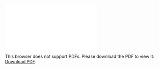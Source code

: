 <object data="christ-in-song/CIS1908pdfs/652.pdf" type="application/pdf" width="100%" height="1024px">
    <embed src="christ-in-song/CIS1908pdfs/652.pdf">
        <p>This browser does not support PDFs. Please download the PDF to view it: <a href="christ-in-song/CIS1908pdfs/652.pdf">Download PDF</a>.</p>
    </embed>
</object>
